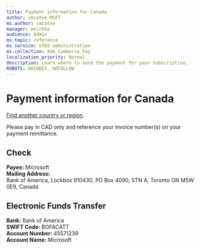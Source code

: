 ```yaml
---
title: Payment information for Canada
author: cmcatee-MSFT
ms.author: cmcatee
manager: mnirkhe
audience: Admin
ms.topic: reference
ms.service: o365-administration
ms.collection: Adm_Commerce_Pay
localization_priority: Normal
description: Learn where to send the payment for your subscription.
ROBOTS: NOINDEX, NOFOLLOW
---                                
```


# Payment information for Canada

[Find another country or region](../pay-for-your-subscription.md).

Please pay in CAD only and reference your invoice number(s) on your payment remittance.

## Check

**Payee:** Microsoft  
**Mailing Address:**   
Bank of America, Lockbox 910430, PO Box 4090, STN A, Toronto ON M5W 0E9, Canada

## Electronic Funds Transfer

**Bank:** Bank of America  
**SWIFT Code:** BOFACATT  
**Account Number:** 45571239  
**Account Name:** Microsoft  